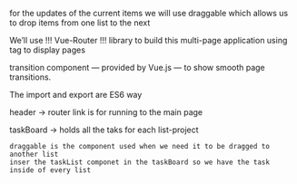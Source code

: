 
for the updates of the current items we will use draggable which allows us to drop items from one list to the next

We’ll use !!!  Vue-Router  !!! library to build this multi-page application using <router-view> tag to display pages

transition component — provided by Vue.js — to show smooth page transitions.

The import and export are ES6 way


header -> 
    router link is for running to the main page

taskBoard -> 
    holds all the taks for each list-project

    draggable is the component used when we need it to be dragged to another list
    inser the taskList componet in the taskBoard so we have the task inside of every list
